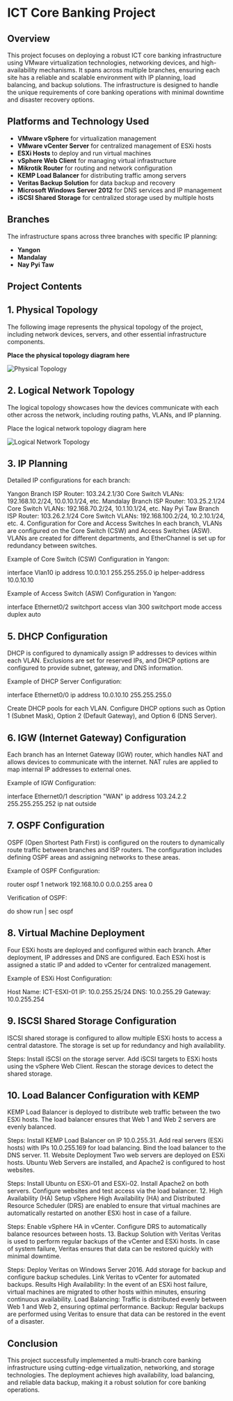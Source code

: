 # ICT Core Banking Project

## Overview
This project focuses on deploying a robust ICT core banking infrastructure using VMware virtualization technologies, networking devices, and high-availability mechanisms. It spans across multiple branches, ensuring each site has a reliable and scalable environment with IP planning, load balancing, and backup solutions. The infrastructure is designed to handle the unique requirements of core banking operations with minimal downtime and disaster recovery options.

## Platforms and Technology Used
- **VMware vSphere** for virtualization management
- **VMware vCenter Server** for centralized management of ESXi hosts
- **ESXi Hosts** to deploy and run virtual machines
- **vSphere Web Client** for managing virtual infrastructure
- **Mikrotik Router** for routing and network configuration
- **KEMP Load Balancer** for distributing traffic among servers
- **Veritas Backup Solution** for data backup and recovery
- **Microsoft Windows Server 2012** for DNS services and IP management
- **iSCSI Shared Storage** for centralized storage used by multiple hosts

## Branches
The infrastructure spans across three branches with specific IP planning:
- **Yangon**
- **Mandalay**
- **Nay Pyi Taw**

## Project Contents

## 1. Physical Topology

The following image represents the physical topology of the project, including network devices, servers, and other essential infrastructure components.

**Place the physical topology diagram here**

![Physical Topology](path_to_physical_topology_image)

## 2. Logical Network Topology
The logical topology showcases how the devices communicate with each other across the network, including routing paths, VLANs, and IP planning.

Place the logical network topology diagram here

![Logical Network Topology](path_to_logical_topology_image)

## 3. IP Planning
Detailed IP configurations for each branch:

Yangon Branch
ISP Router: 103.24.2.1/30
Core Switch VLANs: 192.168.10.2/24, 10.0.10.1/24, etc.
Mandalay Branch
ISP Router: 103.25.2.1/24
Core Switch VLANs: 192.168.70.2/24, 10.1.10.1/24, etc.
Nay Pyi Taw Branch
ISP Router: 103.26.2.1/24
Core Switch VLANs: 192.168.100.2/24, 10.2.10.1/24, etc.
4. Configuration for Core and Access Switches
In each branch, VLANs are configured on the Core Switch (CSW) and Access Switches (ASW). VLANs are created for different departments, and EtherChannel is set up for redundancy between switches.

Example of Core Switch (CSW) Configuration in Yangon:

interface Vlan10
 ip address 10.0.10.1 255.255.255.0
 ip helper-address 10.0.10.10

Example of Access Switch (ASW) Configuration in Yangon:

interface Ethernet0/2
 switchport access vlan 300
 switchport mode access
 duplex auto

## 5. DHCP Configuration
DHCP is configured to dynamically assign IP addresses to devices within each VLAN. Exclusions are set for reserved IPs, and DHCP options are configured to provide subnet, gateway, and DNS information.

Example of DHCP Server Configuration:

interface Ethernet0/0
 ip address 10.0.10.10 255.255.255.0

Create DHCP pools for each VLAN.
Configure DHCP options such as Option 1 (Subnet Mask), Option 2 (Default Gateway), and Option 6 (DNS Server).

## 6. IGW (Internet Gateway) Configuration
Each branch has an Internet Gateway (IGW) router, which handles NAT and allows devices to communicate with the internet. NAT rules are applied to map internal IP addresses to external ones.

Example of IGW Configuration:

interface Ethernet0/1
 description "WAN"
 ip address 103.24.2.2 255.255.255.252
 ip nat outside

## 7. OSPF Configuration
OSPF (Open Shortest Path First) is configured on the routers to dynamically route traffic between branches and ISP routers. The configuration includes defining OSPF areas and assigning networks to these areas.

Example of OSPF Configuration:

router ospf 1
 network 192.168.10.0 0.0.0.255 area 0

Verification of OSPF:

do show run | sec ospf

## 8. Virtual Machine Deployment
Four ESXi hosts are deployed and configured within each branch. After deployment, IP addresses and DNS are configured. Each ESXi host is assigned a static IP and added to vCenter for centralized management.

Example of ESXi Host Configuration:

Host Name: ICT-ESXI-01
IP: 10.0.255.25/24
DNS: 10.0.255.29
Gateway: 10.0.255.254

## 9. ISCSI Shared Storage Configuration
ISCSI shared storage is configured to allow multiple ESXi hosts to access a central datastore. The storage is set up for redundancy and high availability.

Steps:
Install iSCSI on the storage server.
Add iSCSI targets to ESXi hosts using the vSphere Web Client.
Rescan the storage devices to detect the shared storage.

## 10. Load Balancer Configuration with KEMP
KEMP Load Balancer is deployed to distribute web traffic between the two ESXi hosts. The load balancer ensures that Web 1 and Web 2 servers are evenly balanced.

Steps:
Install KEMP Load Balancer on IP 10.0.255.31.
Add real servers (ESXi hosts) with IPs 10.0.255.169 for load balancing.
Bind the load balancer to the DNS server.
11. Website Deployment
Two web servers are deployed on ESXi hosts. Ubuntu Web Servers are installed, and Apache2 is configured to host websites.

Steps:
Install Ubuntu on ESXi-01 and ESXi-02.
Install Apache2 on both servers.
Configure websites and test access via the load balancer.
12. High Availability (HA) Setup
vSphere High Availability (HA) and Distributed Resource Scheduler (DRS) are enabled to ensure that virtual machines are automatically restarted on another ESXi host in case of a failure.

Steps:
Enable vSphere HA in vCenter.
Configure DRS to automatically balance resources between hosts.
13. Backup Solution with Veritas
Veritas is used to perform regular backups of the vCenter and ESXi hosts. In case of system failure, Veritas ensures that data can be restored quickly with minimal downtime.

Steps:
Deploy Veritas on Windows Server 2016.
Add storage for backup and configure backup schedules.
Link Veritas to vCenter for automated backups.
Results
High Availability: In the event of an ESXi host failure, virtual machines are migrated to other hosts within minutes, ensuring continuous availability.
Load Balancing: Traffic is distributed evenly between Web 1 and Web 2, ensuring optimal performance.
Backup: Regular backups are performed using Veritas to ensure that data can be restored in the event of a disaster.

## Conclusion
This project successfully implemented a multi-branch core banking infrastructure using cutting-edge virtualization, networking, and storage technologies. The deployment achieves high availability, load balancing, and reliable data backup, making it a robust solution for core banking operations.

















